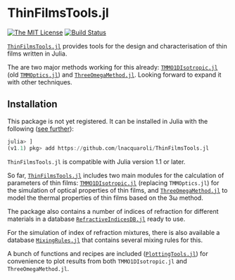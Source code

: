 # ThinFilmsTools.jl

[![The MIT License](https://img.shields.io/badge/license-MIT-orange.svg?style=flat-square)](http://opensource.org/licenses/MIT)
[![Build Status](https://travis-ci.com/lnacquaroli/ThinFilmsTools.jl.svg?branch=master)](https://travis-ci.com/lnacquaroli/ThinFilmsTools.jl)

[`ThinFilmsTools.jl`](https://github.com/lnacquaroli/ThinFilmsTools.jl/wiki/Home) provides tools for the design and characterisation of thin films written in Julia.

The are two major methods working for this already: [`TMMO1DIsotropic.jl`](https://github.com/lnacquaroli/ThinFilmsTools.jl/wiki/TMMO1DIsotropic.jl) (old [`TMMOptics.jl`](https://github.com/lnacquaroli/TMMOptics.jl)) and [`ThreeOmegaMethod.jl`](https://github.com/lnacquaroli/ThinFilmsTools.jl/wiki/ThreeOmegaMethod.jl). Looking forward to expand it with other techniques.

## Installation

This package is not yet registered. It can be installed in Julia with the following ([see further](https://docs.julialang.org/en/v1/stdlib/Pkg/index.html#Adding-unregistered-packages-1)):
```julia
julia> ]
(v1.1) pkg> add https://github.com/lnacquaroli/ThinFilmsTools.jl
```

`ThinFilmsTools.jl` is compatible with Julia version 1.1 or later.

So far, [`ThinFilmsTools.jl`](https://github.com/lnacquaroli/ThinFilmsTools.jl/wiki/Home) includes two main modules for the calculation of parameters of thin films: [`TMMO1DIsotropic.jl`](https://github.com/lnacquaroli/ThinFilmsTools.jl/wiki/TMMO1DIsotropic.jl) (replacing `TMMOptics.jl`) for the simulation of optical properties of thin films, and [`ThreeOmegaMethod.jl`](https://github.com/lnacquaroli/ThinFilmsTools.jl/wiki/ThreeOmegaMethod.jl) to model the thermal properties of thin films based on the 3ω method.

The package also contains a number of indices of refraction for different materials in a database [`RefractiveIndicesDB.jl`](https://github.com/lnacquaroli/ThinFilmsTools.jl/wiki/RefractiveIndicesDB.jl) ready to use.

For the simulation of index of refraction mixtures, there is also available a database [`MixingRules.jl`](https://github.com/lnacquaroli/ThinFilmsTools.jl/wiki/MixingRules.jl) that contains several mixing rules for this.

A bunch of functions and recipes are included ([`PlottingTools.jl`](https://github.com/lnacquaroli/ThinFilmsTools.jl/wiki/PlottingTools.jl)) for convenience to plot results from both `TMMO1DIsotropic.jl` and `ThreeOmegaMethod.jl`.

